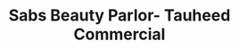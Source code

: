 ---
title: "Sabs Beauty Parlor- Tauheed Commercial"
url: /karachi/sabs-beauty-parlor-tauheed-commercial/
shop: beauty
---